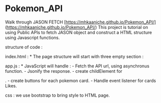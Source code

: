 # Pokemon_API
Walk through JASON FETCH
[https://mhkaaniche.github.io/Pokemon_API/] (https://mhkaaniche.github.io/Pokemon_API/)
This project is tutorial on using Public APIs to fetch JASON object and construct a HTML structure using Javascript functions.

structure of code : 

index.html : 
    * The page structure will start with three empty section :
        <head></head> 
        <main></main>
        <footer></footer>

app.js : 
    * JavaScript will handle :
        - Fetch the API url, using asynchronus function.
        - Jsonify the response.
        - create childElement for <main>.
        - create buttons for each pokemon card. 
        - Handle event listener for cards Likes.

css :
    we use bootstrap to bring style to HTML page.
